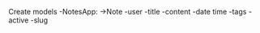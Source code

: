 Create models -NotesApp:
->Note
    -user
    -title
    -content
    -date time
    -tags
    -active
    -slug
